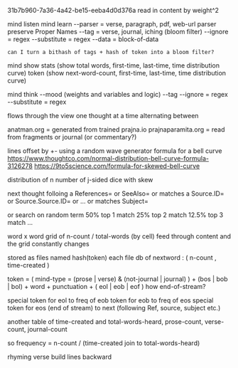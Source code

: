 31b7b960-7a36-4a42-be15-eeba4d0d376a
read in content by weight^2

mind listen
mind learn
    --parser = verse, paragraph, pdf, web-url
                parser preserve Proper Names
    --tag = verse, journal, iching  (bloom filter)
    --ignore = regex
    --substitute = regex
    --data = block-of-data

    can I turn a bithash of tags + hash of token into a bloom filter?

mind show
    stats (show total words, first-time, last-time, time distribution curve)
    token <glob> (show next-word-count, first-time, last-time, time distribution curve)

mind think
    --mood (weights and variables and logic)
    --tag
    --ignore = regex
    --substitute = regex
    


flows through the view
one thought at a time alternating between

anatman.org = generated from trained prajna.io
prajnaparamita.org = read from fragments or journal (or commentary?)



lines offset by +- using a random wave generator
   formula for a bell curve
https://www.thoughtco.com/normal-distribution-bell-curve-formula-3126278
https://9to5science.com/formula-for-skewed-bell-curve

distribution of n number of j-sided dice with skew

next thought
folloing a References= or SeeAlso=
or matches a Source.ID= or Source.Source.ID= or ...
or matches Subject=

or search on random term
50% top 1 match
25% top 2 match
12.5% top  3 match
...



word x word grid of n-count / total-words (by cell)
feed through content
and the grid constantly changes

stored as files named hash(token)
each file db of nextword : ( n-count , time-created )

token = ( mind-type = (prose | verse) & (not-journal | journal) ) + (bos | bob | bol)  + word + punctuation + ( eol | eob | eof )
                                        how end-of-stream?

special token for eol to freq of eob
token for eob to freq of eos
special token for eos (end of stream) to next (following Ref, source, subject etc.)


another table of time-created and total-words-heard, prose-count, verse-count, journal-count

so frequency = n-count / (time-created join to total-words-heard)


rhyming verse
build lines backward
